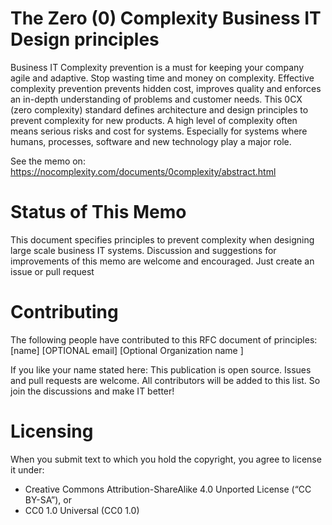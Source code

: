 # The Zero (0) Complexity Business IT Design principles

Business IT Complexity prevention is a must for keeping your company agile and adaptive. Stop wasting time and money on complexity. Effective complexity prevention prevents hidden cost, improves quality and enforces an in-depth understanding of problems and customer needs. This 0CX (zero complexity) standard defines architecture and design principles to prevent complexity for new products. A high level of complexity often means serious risks and cost for systems. Especially for systems where humans, processes, software and new technology play a major role.

See the memo on: https://nocomplexity.com/documents/0complexity/abstract.html 


# Status of This Memo

This document specifies principles to prevent complexity when designing large scale business IT systems. Discussion and suggestions for improvements of this memo are welcome and encouraged. Just create an issue or pull request

# Contributing

The following people have contributed to this RFC document of principles:
 [name] [OPTIONAL email] [Optional Organization name ]

If you like your name stated here: This publication is open source. Issues and pull requests are welcome. All contributors will be added to this list. So join the discussions and make IT better!


# Licensing

When you submit text to which you hold the copyright, you agree to license it under:
* Creative Commons Attribution-ShareAlike 4.0 Unported License (“CC BY-SA”), or
* CC0 1.0 Universal (CC0 1.0)

